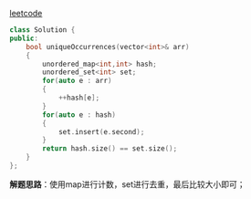 [leetcode](https://leetcode-cn.com/problems/unique-number-of-occurrences/submissions/)

```C++
class Solution {
public:
    bool uniqueOccurrences(vector<int>& arr) 
    {
        unordered_map<int,int> hash;
        unordered_set<int> set;
        for(auto e : arr)
        {
            ++hash[e];
        }
        for(auto e : hash)
        {
            set.insert(e.second);
        }
        return hash.size() == set.size();
    }
};
```

**解题思路**：使用map进行计数，set进行去重，最后比较大小即可；